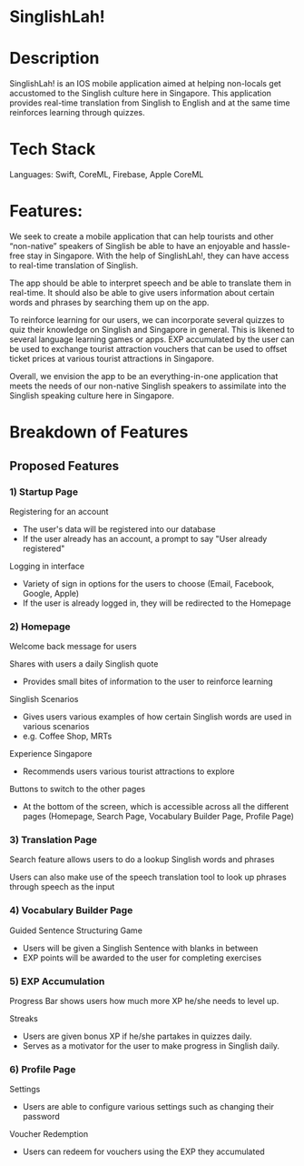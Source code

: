 #  SinglishLah!

# Description
SinglishLah! is an IOS mobile application aimed at helping non-locals get accustomed to the Singlish culture here in Singapore. This application provides real-time translation from Singlish to English and at the same time reinforces learning through quizzes.

# Tech Stack
Languages: Swift, CoreML, Firebase, Apple CoreML

# Features:
We seek to create a mobile application that can help tourists and other “non-native” speakers of Singlish be able to have an enjoyable and hassle-free stay in Singapore. With the help of SinglishLah!, they can have access to real-time translation of Singlish.

The app should be able to interpret speech and be able to translate them in real-time. It should also be able to give users information about certain words and phrases by searching them up on the app.

To reinforce learning for our users, we can incorporate several quizzes to quiz their knowledge on Singlish and Singapore in general. This is likened to several language learning games or apps. EXP accumulated by the user can be used to exchange tourist attraction vouchers that can be used to offset ticket prices at various tourist attractions in Singapore.

Overall, we envision the app to be an everything-in-one application that meets the needs of our non-native Singlish speakers to assimilate into the Singlish speaking culture here in Singapore.

# Breakdown of Features
## Proposed Features
### 1) Startup Page
Registering for an account
- The user's data will be registered into our database
- If the user already has an account, a prompt to say "User already registered"

Logging in interface
- Variety of sign in options for the users to choose (Email, Facebook, Google, Apple)
- If the user is already logged in, they will be redirected to the Homepage

### 2) Homepage
Welcome back message for users

Shares with users a daily Singlish quote
- Provides small bites of information to the user to reinforce learning

Singlish Scenarios
- Gives users various examples of how certain Singlish words are used in various scenarios
- e.g. Coffee Shop, MRTs 

Experience Singapore
- Recommends users various tourist attractions to explore

Buttons to switch to the other pages
- At the bottom of the screen, which is accessible across all the different pages (Homepage, Search Page, Vocabulary Builder Page, Profile Page)

### 3) Translation Page
Search feature allows users to do a lookup Singlish words and phrases

Users can also make use of the speech translation tool to look up phrases through speech as the input

### 4) Vocabulary Builder Page
Guided Sentence Structuring Game
- Users will be given a Singlish Sentence with blanks in between
- EXP points will be awarded to the user for completing exercises

### 5) EXP Accumulation
Progress Bar shows users how much more XP he/she needs to level up.

Streaks
- Users are given bonus XP if he/she partakes in quizzes daily.
- Serves as a motivator for the user to make progress in Singlish daily.


### 6) Profile Page
Settings 
- Users are able to configure various settings such as changing their password

Voucher Redemption
- Users can redeem for vouchers using the EXP they accumulated








